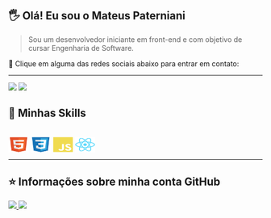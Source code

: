 ## 🖐️ Olá! Eu sou o  <strong>Mateus Paterniani</strong>

> Sou um desenvolvedor iniciante em front-end e com objetivo de cursar Engenharia de Software.

💬 Clique em alguma das redes sociais abaixo para entrar em contato:

---

<div> 
<a href="https://www.instagram.com/mateuspaterniani/" target="_blank"><img src="https://img.shields.io/badge/-Instagram-%23E4405F?style=for-the-badge&logo=instagram&logoColor=white" target="_blank"></a>
<a href="https://www.linkedin.com/in/opaterniani/" target="_blank"><img src="https://img.shields.io/badge/-LinkedIn-%230077B5?style=for-the-badge&logo=linkedin&logoColor=white" target="_blank"></a> 
<div/>

##

## 🚀 Minhas Skills

<div style="display: inline_block"><br>
  <img align="center" alt="Rafa-HTML" height="30" width="40" src="https://raw.githubusercontent.com/devicons/devicon/master/icons/html5/html5-original.svg">
  <img align="center" alt="Rafa-CSS" height="30" width="40" src="https://raw.githubusercontent.com/devicons/devicon/master/icons/css3/css3-original.svg">
  <img align="center" alt="Rafa-Js" height="30" width="40" src="https://raw.githubusercontent.com/devicons/devicon/master/icons/javascript/javascript-plain.svg">
  <img align="center" alt="Rafa-React" height="30" width="40" src="https://raw.githubusercontent.com/devicons/devicon/master/icons/react/react-original.svg">
</div>

---

## ⭐ Informações sobre minha conta GitHub

  <a href="https://github.com/mateuspaterniani">
  <img height="167em" src="https://github-readme-stats.vercel.app/api?username=mateuspaterniani&show_icons=true&theme=tokyonight&include_all_commits=true&count_private=true"/>
  <img height="167em" src="https://github-readme-stats.vercel.app/api/top-langs/?username=mateuspaterniani&layout=compact&langs_count=7&theme=tokyonight"/>
    <div/>


